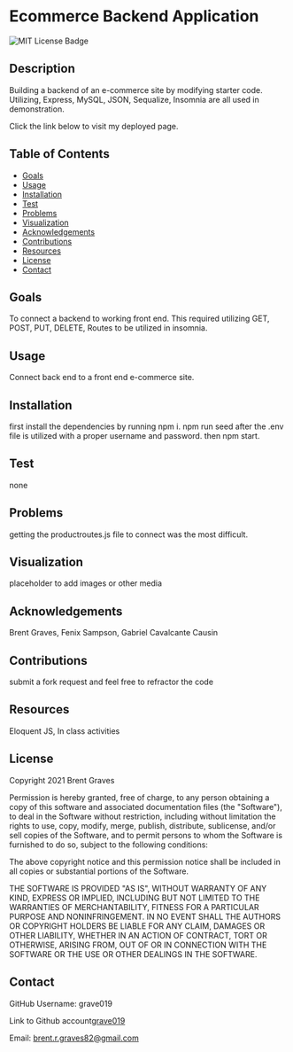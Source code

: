 # Ecommerce Backend Application

  ![MIT License Badge](https://img.shields.io/badge/License-MIT-yellow.svg)

  ## Description

  Building a backend of an e-commerce site by modifying starter code. Utilizing, Express, MySQL, JSON, Sequalize, Insomnia are all used in demonstration.
  
  Click the link below to visit my deployed page.

  <!-- [URL](undefined) -->

  ## Table of Contents
  
  * [Goals](#goals)
  * [Usage](#usage) 
  * [Installation](#installation)  
  * [Test](#test)
  * [Problems](#problems)
  * [Visualization](#visualization)
  * [Acknowledgements](#acknowledgements)
  * [Contributions](#contributions)
  * [Resources](#resources)
  * [License](#license) 
  * [Contact](#contact) 
  
  ## Goals

  To connect a backend to working front end. This required utilizing GET, POST, PUT,  DELETE, Routes to be utilized in insomnia.

  ## Usage

  Connect back end to a front end e-commerce site.

  ## Installation
  
  first install the dependencies by running npm i. npm run seed after the .env file is utilized with a proper username and password. then npm start.  

  ## Test

  none

  ## Problems

  getting the productroutes.js file to connect was the most difficult.

  ## Visualization

  placeholder to add images or other media

  ## Acknowledgements

  Brent Graves, Fenix Sampson, Gabriel Cavalcante Causin

  ## Contributions

  submit a fork request and feel free to refractor the code

  ## Resources
 
  Eloquent JS, In class activities

  ## License

  Copyright 2021 Brent Graves

  Permission is hereby granted, free of charge, to any person obtaining a copy of this software and associated documentation files (the "Software"), to deal in the Software without restriction, including without limitation the rights to use, copy, modify, merge, publish, distribute, sublicense, and/or sell copies of the Software, and to permit persons to whom the Software is furnished to do so, subject to the following conditions:
  
  The above copyright notice and this permission notice shall be included in all copies or substantial portions of the Software.
  
  THE SOFTWARE IS PROVIDED "AS IS", WITHOUT WARRANTY OF ANY KIND, EXPRESS OR IMPLIED, INCLUDING BUT NOT LIMITED TO THE WARRANTIES OF MERCHANTABILITY, FITNESS FOR A PARTICULAR PURPOSE AND NONINFRINGEMENT. IN NO EVENT SHALL THE AUTHORS OR COPYRIGHT HOLDERS BE LIABLE FOR ANY CLAIM, DAMAGES OR OTHER LIABILITY, WHETHER IN AN ACTION OF CONTRACT, TORT OR OTHERWISE, ARISING FROM, OUT OF OR IN CONNECTION WITH THE SOFTWARE OR THE USE OR OTHER DEALINGS IN THE SOFTWARE.

  ## Contact
  
  GitHub Username: grave019 
 
  Link to Github account[grave019](https://github.com/grave019)

  Email: brent.r.graves82@gmail.com
